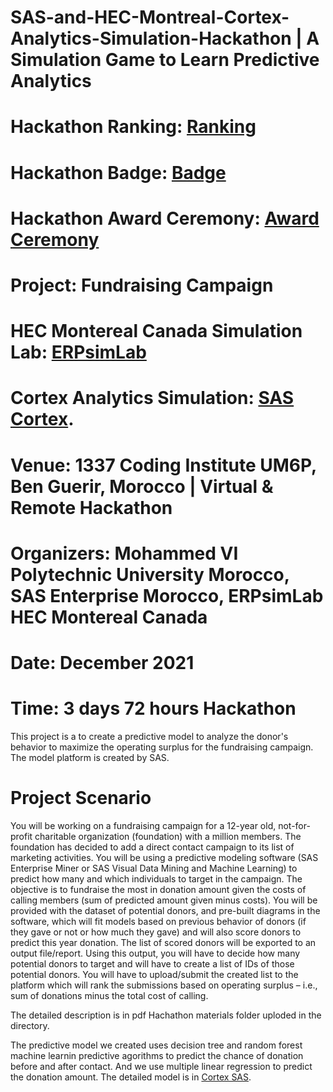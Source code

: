 # SAS-and-HEC-Montreal-Cortex-Analytics-Simulation-Hackathon | A Simulation Game to Learn Predictive Analytics
# Hackathon Ranking: [Ranking](https://drive.google.com/file/d/1JGM6tbJdNf5l0ACu3kKvXC2jYBU4oALv/view?usp=sharing)
# Hackathon Badge: [Badge](https://www.credly.com/badges/c95fbdc1-49fd-416d-8f59-3e45b926e7b6/linked_in)
# Hackathon Award Ceremony: [Award Ceremony](https://drive.google.com/file/d/1pOGar80hIkKoqYCTL-wfH-BNoZoAHA_A/view?usp=sharing)
# Project: Fundraising Campaign
# HEC Montereal Canada Simulation Lab: [ERPsimLab](http://erpsim.hec.ca/)
# Cortex Analytics Simulation: [SAS Cortex](https://www.sas.com/fr_ch/training/programs/cortex-analytics-simulation-game.html).
# Venue: 1337 Coding Institute UM6P, Ben Guerir, Morocco | Virtual & Remote Hackathon
# Organizers: Mohammed VI Polytechnic University Morocco, SAS Enterprise Morocco, ERPsimLab HEC Montereal Canada
# Date: December 2021 
# Time: 3 days 72 hours Hackathon

This project is a  to create a predictive model to analyze the donor's behavior to maximize the operating surplus for the fundraising campaign. The model platform is created by SAS.

# Project Scenario
You will be working on a fundraising campaign for a 12-year old, not-for-profit charitable organization (foundation) with a million members. The foundation has decided to add a direct contact
campaign to its list of marketing activities. You will be using a predictive modeling software
(SAS Enterprise Miner or SAS Visual Data Mining and Machine Learning) to predict how many
and which individuals to target in the campaign. The objective is to fundraise the most in donation amount given the costs of calling members (sum of predicted amount given minus costs).
You will be provided with the dataset of potential donors, and pre-built diagrams in the software,
which will fit models based on previous behavior of donors (if they gave or not or how much they
gave) and will also score donors to predict this year donation. The list of scored donors will be
exported to an output file/report.
Using this output, you will have to decide how many potential donors to target and will have to create a list of IDs of those potential donors. You will have to upload/submit the created list to the platform which will rank the submissions based on operating surplus – i.e., sum of donations minus
the total cost of calling. 

The detailed description is in pdf Hachathon materials folder uploded in the directory.

The predictive model we created uses decision tree and random forest machine learnin predictive agorithms to predict the chance of donation before and after contact. And we use multiple linear regression to predict the donation amount. The detailed model is in [Cortex SAS](https://www.sas.com/fr_ch/training/programs/cortex-analytics-simulation-game.html).
